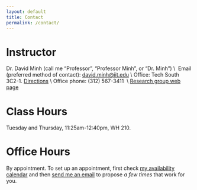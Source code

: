 ```yaml
---
layout: default
title: Contact
permalink: /contact/
---
```


# Instructor

Dr. David Minh (call me “Professor”, “Professor Minh”, or “Dr. Minh”) \\
 Email (preferred method of contact): <david.minh@iit.edu> \\
Office: Tech South 3C2-1. [Directions](http://mypages.iit.edu/~dminh/Computational_Chemical_Biology/Visit.html) \\
Office phone: (312) 567-3411  \\
[Research group web page](mypages.iit.edu/~dminh/)

# Class Hours

Tuesday and Thursday, 11:25am-12:40pm, WH 210.

# Office Hours

By appointment. To set up an appointment, first check [my availability calendar](https://calendar.google.com/calendar/embed?src=daveminh@gmail.com&ctz=America/Chicago) and then [send me an email](mailto:david.minh@iit.edu) to propose _a few times_ that work for you.

